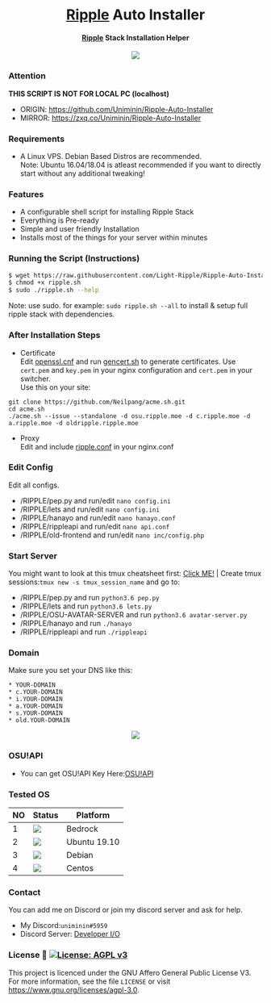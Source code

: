 <h1 align="center">
  <a href=https://ripple.moe>Ripple</a> Auto Installer
</h1>
<h4 align="center"><a href=https://ripple.moe>Ripple</a> Stack Installation Helper</h4>

<p align="center">
  <img src="https://github.com/light-Ripple/Ripple-Auto-Installer/blob/master/X/ripple.svg"/>
</p>

### Attention
<b>**THIS SCRIPT IS NOT FOR LOCAL PC (localhost)**</b><br>
* ORIGIN: https://github.com/Uniminin/Ripple-Auto-Installer
* MIRROR: https://zxq.co/Uniminin/Ripple-Auto-Installer

### Requirements
* A Linux VPS. Debian Based Distros are recommended.<br>
Note: Ubuntu 16.04/18.04 is atleast recommended if you want to directly start without any additional tweaking!<br>

### Features
* A configurable shell script for installing Ripple Stack
* Everything is Pre-ready 
* Simple and user friendly Installation
* Installs most of the things for your server within minutes

### Running the Script (Instructions)
```bash
$ wget https://raw.githubusercontent.com/Light-Ripple/Ripple-Auto-Installer/master/Main/ripple.sh
$ chmod +x ripple.sh 
$ sudo ./ripple.sh --help
```
Note: use sudo. for example: `sudo ripple.sh --all` to install & setup full ripple stack with dependencies.

### After Installation Steps
* Certificate  
Edit <a href=https://github.com/light-ripple/Ripple-Auto-Installer/blob/master/Main/openssl.cnf>openssl.cnf</a> and run <a href=https://github.com/light-ripple/Ripple-Auto-Installer/blob/master/Main/gencert.sh>gencert.sh</a> to generate certificates. Use `cert.pem` and `key.pem` in your nginx configuration and `cert.pem` in your switcher.  
Use this on your site:
```
git clone https://github.com/Neilpang/acme.sh.git
cd acme.sh
./acme.sh --issue --standalone -d osu.ripple.moe -d c.ripple.moe -d a.ripple.moe -d oldripple.ripple.moe
```  
* Proxy  
Edit and include <a href=https://github.com/light-ripple/Ripple-Auto-Installer/blob/master/Main/ripple.conf>ripple.conf</a> in your nginx.conf

### Edit Config
Edit all configs.
* /RIPPLE/pep.py and run/edit `nano config.ini`
* /RIPPLE/lets and run/edit `nano config.ini`
* /RIPPLE/hanayo and run/edit `nano hanayo.conf`
* /RIPPLE/rippleapi and run/edit `nano api.conf`
* /RIPPLE/old-frontend and run/edit `nano inc/config.php`

### Start Server
You might want to look at this tmux cheatsheet first: <a href=https://tmuxcheatsheet.com/v>Click ME!</a> |
Create tmux sessions:`tmux new -s tmux_session_name` and go to:
* /RIPPLE/pep.py and run `python3.6 pep.py`
* /RIPPLE/lets and run `python3.6 lets.py`
* /RIPPLE/OSU-AVATAR-SERVER and run `python3.6 avatar-server.py`
* /RIPPLE/hanayo and run `./hanayo`
* /RIPPLE/rippleapi and run `./rippleapi`

### Domain
Make sure you set your DNS like this:
```
* YOUR-DOMAIN
* c.YOUR-DOMAIN
* i.YOUR-DOMAIN
* a.YOUR-DOMAIN
* s.YOUR-DOMAIN
* old.YOUR-DOMAIN
```

<p align="center">
  <img src="https://i.imgur.com/0ksWZR9.png"/>
</p>

### OSU!API
* You can get OSU!API Key Here:<a href=https://old.ppy.sh/p/api>OSU!API</a>


### Tested OS

| NO | Status| Platform|
|----|-------|---------|
|1|[![](https://github.com/light-ripple/Ripple-Auto-Installer/blob/master/X/fail.svg)](https://github.com/uniminin)| Bedrock
|2|[![](https://github.com/light-ripple/Ripple-Auto-Installer/blob/master/X/pass.svg)](https://github.com/uniminin)| Ubuntu 19.10
|3|[![](https://github.com/light-ripple/Ripple-Auto-Installer/blob/master/X/pass.svg)](https://github.com/uniminin)| Debian
|4|[![](https://github.com/light-ripple/Ripple-Auto-Installer/blob/master/X/pass.svg)](https://github.com/uniminin)| Centos

### Contact
You can add me on Discord or join my discord server and ask for help.
* My Discord:`uniminin#5959`
* Discord Server: <a href=https://discord.gg/qyD3sPe>Developer I/O</a>

### License :scroll: [![License: AGPL v3](https://img.shields.io/badge/License-AGPL%20v3-blue.svg)](https://www.gnu.org/licenses/agpl-3.0)
This project is licenced under the GNU Affero General Public License V3. For more information, see the file `LICENSE` or visit https://www.gnu.org/licenses/agpl-3.0.
